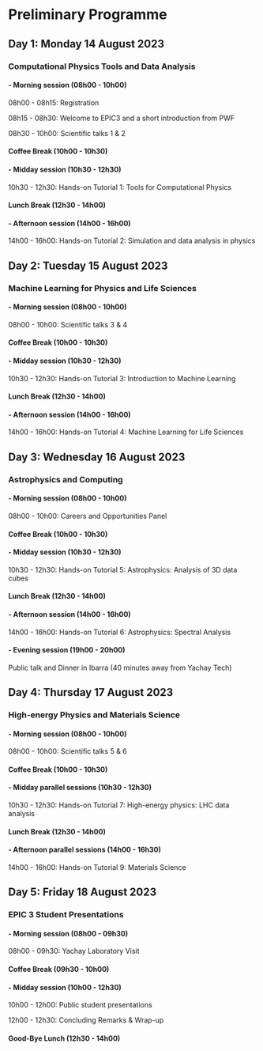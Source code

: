 # Preliminary Programme

## Day 1: Monday 14 August 2023
### Computational Physics Tools and Data Analysis

#### - Morning session (08h00 - 10h00)
08h00 - 08h15: Registration

08h15 - 08h30: Welcome to EPIC3 and a short introduction from PWF

08h30 - 10h00: Scientific talks 1 & 2

#### Coffee Break (10h00 - 10h30)

#### - Midday session (10h30 - 12h30)
10h30 - 12h30: Hands-on Tutorial 1: Tools for Computational Physics

#### Lunch Break (12h30 - 14h00)

#### - Afternoon session (14h00 - 16h00)
14h00 - 16h00: Hands-on Tutorial 2: Simulation and data analysis in physics


## Day 2: Tuesday 15 August 2023

### Machine Learning for Physics and Life Sciences

#### - Morning session (08h00 - 10h00)
08h00 - 10h00: Scientific talks 3 & 4

#### Coffee Break (10h00 - 10h30)

#### - Midday session (10h30 - 12h30)
10h30 - 12h30: Hands-on Tutorial 3: Introduction to Machine Learning

#### Lunch Break (12h30 - 14h00)

#### - Afternoon session (14h00 - 16h00)
14h00 - 16h00: Hands-on Tutorial 4: Machine Learning for Life Sciences

## Day 3: Wednesday 16 August 2023
### Astrophysics and Computing


#### - Morning session (08h00 - 10h00)
08h00 - 10h00: Careers and Opportunities Panel

#### Coffee Break (10h00 - 10h30)
  
#### - Midday session (10h30 - 12h30)
10h30 - 12h30: Hands-on Tutorial 5: Astrophysics: Analysis of 3D data cubes

#### Lunch Break (12h30 - 14h00)

#### - Afternoon session (14h00 - 16h00)
14h00 - 16h00: Hands-on Tutorial 6: Astrophysics: Spectral Analysis

#### - Evening session (19h00 - 20h00)
Public talk and Dinner in Ibarra (40 minutes away from Yachay Tech)

## Day 4: Thursday 17 August 2023
### High-energy Physics and Materials Science

#### - Morning session (08h00 - 10h00)
08h00 - 10h00: Scientific talks 5 & 6

#### Coffee Break (10h00 - 10h30)

#### - Midday parallel sessions (10h30 - 12h30)
10h30 - 12h30: Hands-on Tutorial 7: High-energy physics: LHC data analysis

#### Lunch Break (12h30 - 14h00)

#### - Afternoon parallel sessions (14h00 - 16h30)
14h00 - 16h00: Hands-on Tutorial 9: Materials Science

## Day 5: Friday 18 August 2023

### EPIC 3 Student Presentations

#### - Morning session (08h00 - 09h30)
08h00 - 09h30: Yachay Laboratory Visit

#### Coffee Break (09h30 - 10h00)

#### - Midday session (10h00 - 12h30)
10h00 - 12h00: Public student presentations

12h00 - 12h30: Concluding Remarks & Wrap-up

#### Good-Bye Lunch (12h30 - 14h00)
